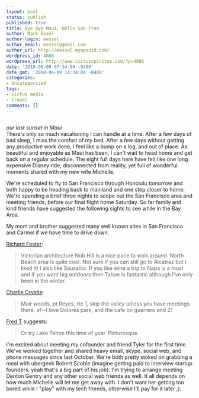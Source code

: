 ```yaml
---
layout: post
status: publish
published: true
title: Bye Bye Maui, Hello San Fran
author: Mark Essel
author_login: messel
author_email: messel@gmail.com
author_url: http://messel.myopenid.com/
wordpress_id: 4086
wordpress_url: http://www.victusspiritus.com/?p=4086
date: '2010-06-09 07:34:04 -0400'
date_gmt: '2010-06-09 14:34:04 -0400'
categories:
- Uncategorized
tags:
- victus media
- travel
comments: []
---
```

<p><a href="{{ site.url }}/assets/2010/06/l_2048_1536_668A2B85-4147-41A9-BEA6-D46B88E7837A.jpeg"><img src="{{ site.url }}/assets/2010/06/l_2048_1536_668A2B85-4147-41A9-BEA6-D46B88E7837A.jpeg" alt="" class="alignnone size-full" /></a></p>
<p><I>our last sunset in Maui</I><br />
There's only so much vacationing I can handle at a time. After a few days of bad sleep, I miss the comfort of my bed. After a few days without getting any productive work done, I feel like a bump on a log, and out of place. As beautiful and enjoyable as Maui has been, I can't wait to head home and get back on a regular schedule. The eight full days here have felt like one long expensive Disney ride, disconnected from reality, yet full of wonderful moments shared with my new wife Michelle.</p>
<p>We're scheduled to fly to San Francisco through Honolulu tomorrow and both happy to be heading back to mainland and one step closer to home. We're spending a brief three nights to scope out the San Francisco area and meeting friends, before our final flight home Saturday. So far family and kind friends have suggested the following sights to see while in the Bay Area.</p>
<p>My mom and brother suggested many well known sites in San Francisco and Carmel if we have time to drive down.</p>
<p><a href="http://www.startupboyo.com/">Richard Foster</a>:</p>
<blockquote><p>
Victorian architecture Nob Hill is a nice pace to walk around. North Beach  area is quite cool.  Not sure if you can still go to Alcatraz but I liked it!   I also like Sausalito.  If you like wine a trip to Napa is a must and if you want big outdoors then Tahoe is fantastic although I've only been in the winter.
</p></blockquote>
<p><a HREF="http://charliecrystle.blogspot.com/">Charlie Crystle</a>:</p>
<blockquote><p>
Muir woods, pt Reyes, rte  1, skip the valley unless you have meetings there. sf--I love Dolores  park, and the cafe on guerrero and 21
</p></blockquote>
<p><a HREF="http://twitter.com/rkteck1245">Fred T</a> suggests:</p>
<blockquote><p>
Or try Lake Tahoe this time of year.  Picturesque.
</p></blockquote>
<p>I'm excited about meeting my cofounder and friend Tyler for the first time. We've worked together and shared heavy email, skype, social web, and phone messages since last October. We're both pretty stoked on grabbing a meal with ubergeek Robert Scoble (imagine getting paid to interview startup founders, yeah that's a big part of his job). I'm trying to arrange meeting Denton Gentry and any other social web friends as well. It all depends on how much Michelle will let me get away with. I don't want her getting too bored while I "play" with my tech friends, otherwise I'll pay for it later ;).  </p>
